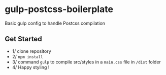 # gulp-postcss-boilerplate
Basic gulp config to handle Postcss compilation

## Get Started
  - 1/ clone repository
  - 2/ `npm install`
  - 3/ command `gulp` to compile src/styles in a `main.css` file in `/dist` folder
  - 4/ Happy styling !
